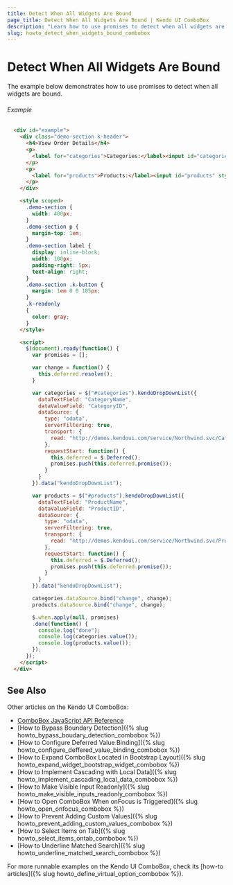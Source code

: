 ```yaml
---
title: Detect When All Widgets Are Bound
page_title: Detect When All Widgets Are Bound | Kendo UI ComboBox
description: "Learn how to use promises to detect when all widgets are bound in Kendo UI ComboBox."
slug: howto_detect_when_widgets_bound_combobox
---
```


# Detect When All Widgets Are Bound

The example below demonstrates how to use promises to detect when all widgets are bound.

###### Example

```html
  <div id="example">
    <div class="demo-section k-header">
      <h4>View Order Details</h4>
      <p>
        <label for="categories">Categories:</label><input id="categories" style="width: 270px" value="1"/>
      </p>
      <p>
        <label for="products">Products:</label><input id="products" style="width: 270px" />
      </p>
    </div>

    <style scoped>
      .demo-section {
        width: 400px;
      }
      .demo-section p {
        margin-top: 1em;
      }
      .demo-section label {
        display: inline-block;
        width: 100px;
        padding-right: 5px;
        text-align: right;
      }
      .demo-section .k-button {
        margin: 1em 0 0 105px;
      }
      .k-readonly
      {
        color: gray;
      }
    </style>

    <script>
      $(document).ready(function() {
        var promises = [];

        var change = function() {
          this.deferred.resolve();   
        }

        var categories = $("#categories").kendoDropDownList({
          dataTextField: "CategoryName",
          dataValueField: "CategoryID",
          dataSource: {
            type: "odata",
            serverFiltering: true,
            transport: {
              read: "http://demos.kendoui.com/service/Northwind.svc/Categories"
            },
            requestStart: function() {
              this.deferred = $.Deferred();
              promises.push(this.deferred.promise());
            }
          }
        }).data("kendoDropDownList");

        var products = $("#products").kendoDropDownList({
          dataTextField: "ProductName",
          dataValueField: "ProductID",
          dataSource: {
            type: "odata",
            serverFiltering: true,
            transport: {
              read: "http://demos.kendoui.com/service/Northwind.svc/Products"
            },
            requestStart: function() {
              this.deferred = $.Deferred();
              promises.push(this.deferred.promise());
            }
          }
        }).data("kendoDropDownList");

        categories.dataSource.bind("change", change);
        products.dataSource.bind("change", change);

        $.when.apply(null, promises)
        .done(function() {
          console.log("done");
          console.log(categories.value());
          console.log(products.value());
        });
      });
    </script>
  </div>
```

## See Also

Other articles on the Kendo UI ComboBox:

* [ComboBox JavaScript API Reference](/api/javascript/ui/combobox)
* [How to Bypass Boundary Detection]({% slug howto_bypass_boudary_detection_combobox %})
* [How to Configure Deferred Value Binding]({% slug howto_configure_deffered_value_binding_combobox %})
* [How to Expand ComboBox Located in Bootstrap Layout]({% slug howto_expand_widget_bootstrap_widget_combobox %})
* [How to Implement Cascading with Local Data]({% slug howto_implement_cascading_local_data_combobox %})
* [How to Make Visible Input Readonly]({% slug howto_make_visible_inputs_readonly_combobox %})
* [How to Open ComboBox When onFocus is Triggered]({% slug howto_open_onfocus_combobox %})
* [How to Prevent Adding Custom Values]({% slug howto_prevent_adding_custom_values_combobox %})
* [How to Select Items on Tab]({% slug howto_select_items_ontab_combobox %})
* [How to Underline Matched Search]({% slug howto_underline_matched_search_combobox %})

For more runnable examples on the Kendo UI ComboBox, check its [how-to articles]({% slug howto_define_virtual_option_combobox %}).
